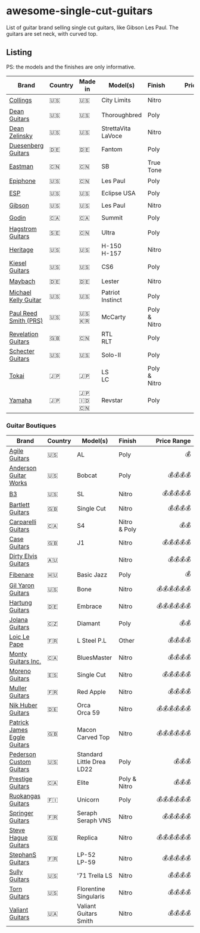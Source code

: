 # awesome-single-cut-guitars

List of guitar brand selling single cut guitars, like Gibson Les Paul.
The guitars are set neck, with curved top.

## Listing

PS: the models and the finishes are only informative.

|Brand| Country | Made in | Model(s)| Finish| <div style="width:130px">Price Range</div>|
|---|----|----|----|----|--:|
|[Collings](https://collingsguitars.com/electrics-category/solid-body/)|<span title="USA">🇺🇸</span>|<span title="USA">🇺🇸</span>|City Limits| Nitro | 💰💰💰💰 |
|[Dean Guitars](https://deanguitars.com) | <span title="USA">🇺🇸</span> | <span title="USA">🇺🇸</span> | Thoroughbred | Poly | 💰💰💰💰 |
|[Dean Zelinsky](https://www.deanzelinskyguitars.com) |<span title="USA">🇺🇸</span>|<span title="USA">🇺🇸</span>|StrettaVita <br /> LaVoce| Nitro | 💰💰💰 |
|[Duesenberg Guitars](https://duesenberg.de)|<span title="Germany">🇩🇪</span>| <span title="Germany">🇩🇪</span> | Fantom | Poly |💰💰💰|
|[Eastman](https://www.eastmanguitars.com/)|<span title="China">🇨🇳</span>|<span title="China">🇨🇳</span>|SB| True Tone |💰💰💰|
|[Epiphone](https://www.epiphone.com)|<span title="USA">🇺🇸</span>| <span title="China">🇨🇳</span> | Les Paul | Poly |💰|
|[ESP](https://www.espguitars.com/)|<span title="USA">🇺🇸</span>|<span title="USA">🇺🇸</span>|Eclipse USA|Poly|💰💰|
|[Gibson](https://www.gibson.com/)| <span title="USA">🇺🇸</span> |<span title="USA">🇺🇸</span>| Les Paul| Nitro |💰💰💰|
|[Godin](https://godinguitars.com/)| <span title="Canada">🇨🇦</span>| <span title="Canada">🇨🇦</span> | Summit| Poly |💰|
|[Hagstrom Guitars](https://www.hagstromguitars.com/)|<span title="Sweden">🇸🇪</span>|<span title="China">🇨🇳</span>| Ultra | Poly |💰💰|
|[Heritage](https://heritageguitars.com/) |<span title="USA">🇺🇸</span>|<span title="USA">🇺🇸</span>|H-150 <br /> H-157| Nitro |💰💰💰|
|[Kiesel Guitars](https://www.kieselguitars.com/)|<span title="USA">🇺🇸</span>|<span title="USA">🇺🇸</span>|CS6| Poly |💰💰💰|
|[Maybach](https://maybach-guitars.de) | <span title="Germany">🇩🇪</span>| <span title="Germany">🇩🇪</span>| Lester | Nitro |💰💰💰|
|[Michael Kelly Guitar](https://www.michaelkellyguitars.com/) | <span title="USA">🇺🇸</span> | <span title="USA">🇺🇸</span> | Patriot Instinct | Poly |💰💰|
|[Paul Reed Smith (PRS)](https://prsguitars.com/) |<span title="USA">🇺🇸</span>|<span title="USA">🇺🇸</span> <span title="South Korea">🇰🇷</span>|McCarty|Poly & Nitro|💰💰|
|[Revelation Guitars](https://www.revelationguitars.co.uk/)|<span title="UK">🇬🇧</span>|<span title="China">🇨🇳</span>|RTL<br /> RLT| Poly |💰|
|[Schecter Guitars](https://www.schecterguitars.com/)|<span title="USA">🇺🇸</span>|<span title="USA">🇺🇸</span>|Solo-II|Poly|💰|
|[Tokai](https://tokaigakki.com/)|<span title="Japan">🇯🇵</span>|<span title="Japan">🇯🇵</span>| LS <br /> LC| Poly & Nitro |💰💰|
|[Yamaha](https://www.yamaha.com/)|<span title="Japan">🇯🇵</span>|<span title="Japan">🇯🇵</span> <span title="Indonesia">🇮🇩</span> <span title="China">🇨🇳</span>| Revstar| Poly |💰|

### Guitar Boutiques

|Brand| Country |  Model(s)| Finish|  <div style="width:130px">Price Range</div> |
|---|----|----|----|--:|
|[Agile Guitars](https://www.agileguitars.net/) | <span title="USA">🇺🇸</span> | AL | Poly |💰|
|[Anderson Guitar Works](https://www.andersonguitarworks.com/) | <span title="USA">🇺🇸</span> | Bobcat | Poly |💰💰💰💰|
|[B3](https://themusicemporium.com/collections/b3-guitars)|<span title="USA">🇺🇸</span>| SL | Nitro |💰💰💰💰💰|
|[Bartlett Guitars](https://www.bartlettguitars.com/)|<span title="UK">🇬🇧</span>| Single Cut | Nitro |💰💰💰💰|
|[Carparelli Guitars](https://carparelliguitars.com)| <span title="Canada">🇨🇦</span> | S4 | Nitro & Poly |💰💰|
|[Case Guitars](https://www.caseguitars.co.uk/) | <span title="UK">🇬🇧</span> | J1 | Nitro |💰💰💰💰💰|
|[Dirty Elvis Guitars](https://www.dirtyelvisguitars.com/)|<span title="Australia">🇦🇺</span>| | Nitro |💰💰💰💰|
|[Fibenare](https://www.fibenare-guitars.org/)|<span title="Hungary">🇭🇺</span>|Basic Jazz | Poly |💰|
|[Gil Yaron Guitars](https://gilyaronguitars.com/)| <span title="USA">🇺🇸</span> | Bone | Nitro |💰💰💰💰💰💰|
|[Hartung Guitars](https://hartung-guitars.com) | <span title="Germany">🇩🇪</span> | Embrace | Nitro |💰💰💰💰💰💰|
|[Jolana Guitars](https://jolanaguitars.com/) | <span title="Czech Republic">🇨🇿</span> | Diamant | Poly |💰💰|
|[Loic Le Pape](https://loiclepapesteelguitars.com/) | <span title="France">🇫🇷</span> | L Steel P.L | Other |💰💰💰💰|
|[Monty Guitars Inc.](https://www.montyguitars.com/)| <span title="Canada">🇨🇦</span> | BluesMaster | Nitro |💰💰💰💰|
|[Moreno Guitars](https://www.morenoguitars.com/)|<span title="Spain">🇪🇸</span>| Single Cut | Nitro |💰💰💰💰💰|
|[Muller Guitars](https://mullerguitare.fr/) |<span title="France">🇫🇷</span>| Red Apple | Nitro |💰💰💰💰|
|[Nik Huber Guitars](https://nikhuber-guitars.com/)|<span title="Germany">🇩🇪</span>| Orca <br /> Orca 59| Nitro |💰💰💰💰💰💰|
|[Patrick James Eggle Guitars](https://www.eggle.co.uk/)| <span title="UK">🇬🇧</span> | Macon Carved Top | Nitro |💰💰💰💰💰💰|
|[Pederson Custom Guitars](https://pedersoncustomguitars.com/) | <span title="USA">🇺🇸</span> | Standard Little Drea LD22 | Poly |💰💰💰|
|[Prestige Guitars](https://www.prestigeguitars.com/) | <span title="Canada">🇨🇦</span> | Elite | Poly & Nitro|💰💰💰|
|[Ruokangas Guitars](https://ruokangas.com)| <span title="Finland">🇫🇮</span> | Unicorn | Poly |💰💰💰💰💰💰|
|[Springer Guitars](https://www.springerguitars.com/) | <span title="France">🇫🇷</span> | Seraph <br />Seraph VNS | Nitro |💰💰💰💰💰|
|[Steve Hague Guitars](https://www.stevehagueguitars.com/)|<span title="UK">🇬🇧</span>| Replica | Nitro |💰💰💰💰💰💰|
|[StephanS Guitars](https://www.stefanovicsacha.fr) | <span title="France">🇫🇷</span> | LP-52 <br /> LP-59 | Nitro |💰💰💰💰💰|
|[Sully Guitars](https://www.sullyguitars.com/) |<span title="USA">🇺🇸</span> | '71 Trella LS | Nitro|💰💰💰💰|
|[Torn Guitars](https://www.thornguitars.com/guitars)| <span title="USA">🇺🇸</span> | Florentine Singularis | Nitro |💰💰💰💰|
|[Valiant Guitars](https://valiantguitars.com/) | <span title="Ukraine">🇺🇦</span> | Valiant Guitars Smith | Nitro |💰💰💰💰|
